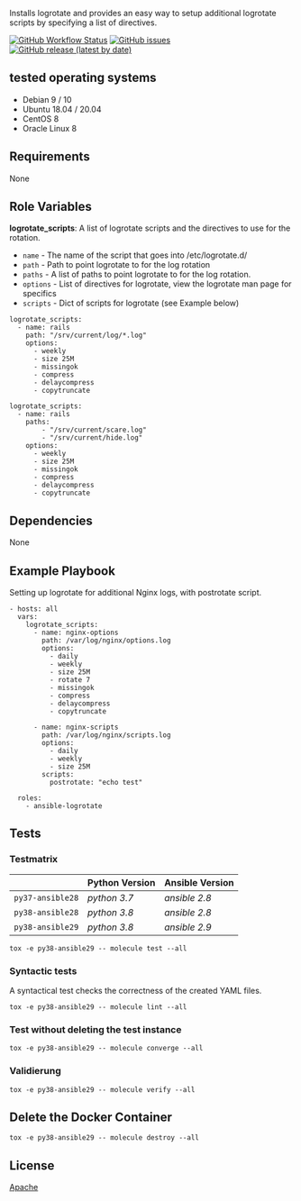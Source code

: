 

Installs logrotate and provides an easy way to setup additional logrotate scripts by
specifying a list of directives.


[![GitHub Workflow Status](https://img.shields.io/github/workflow/status/bodsch/ansible-logrotate/CI/master)][ci]
[![GitHub issues](https://img.shields.io/github/issues/bodsch/ansible-logrotate)][issues]
[![GitHub release (latest by date)](https://img.shields.io/github/v/release/bodsch/ansible-logrotate)][releases]

[ci]: https://github.com/bodsch/ansible-logrotate/actions
[issues]: https://github.com/bodsch/ansible-logrotate/issues?q=is%3Aopen+is%3Aissue
[releases]: https://github.com/bodsch/ansible-logrotate/releases

## tested operating systems

* Debian 9 / 10
* Ubuntu 18.04 / 20.04
* CentOS 8
* Oracle Linux 8

## Requirements

None

## Role Variables

**logrotate_scripts**: A list of logrotate scripts and the directives to use for the rotation.

* `name` - The name of the script that goes into /etc/logrotate.d/
* `path` - Path to point logrotate to for the log rotation
* `paths` - A list of paths to point logrotate to for the log rotation.
* `options` - List of directives for logrotate, view the logrotate man page for specifics
* `scripts` - Dict of scripts for logrotate (see Example below)

```
logrotate_scripts:
  - name: rails
    path: "/srv/current/log/*.log"
    options:
      - weekly
      - size 25M
      - missingok
      - compress
      - delaycompress
      - copytruncate
```

```
logrotate_scripts:
  - name: rails
    paths:
        - "/srv/current/scare.log"
        - "/srv/current/hide.log"
    options:
      - weekly
      - size 25M
      - missingok
      - compress
      - delaycompress
      - copytruncate
```

## Dependencies

None

## Example Playbook

Setting up logrotate for additional Nginx logs, with postrotate script.

```
- hosts: all
  vars:
    logrotate_scripts:
      - name: nginx-options
        path: /var/log/nginx/options.log
        options:
          - daily
          - weekly
          - size 25M
          - rotate 7
          - missingok
          - compress
          - delaycompress
          - copytruncate

      - name: nginx-scripts
        path: /var/log/nginx/scripts.log
        options:
          - daily
          - weekly
          - size 25M
        scripts:
          postrotate: "echo test"

  roles:
    - ansible-logrotate
```

## Tests

### Testmatrix

|                                | Python Version | Ansible Version |
| :----------------------        | :------        | :------         |
| `py37-ansible28`               | *python 3.7*   | *ansible 2.8*   |
| `py38-ansible28`               | *python 3.8*   | *ansible 2.8*   |
| `py38-ansible29`               | *python 3.8*   | *ansible 2.9*   |

`tox -e py38-ansible29 -- molecule test --all`


### Syntactic tests
A syntactical test checks the correctness of the created YAML files.

`tox -e py38-ansible29 -- molecule lint --all`

### Test without deleting the test instance

`tox -e py38-ansible29 -- molecule converge --all`

### Validierung

`tox -e py38-ansible29 -- molecule verify --all`

## Delete the Docker Container

`tox -e py38-ansible29 -- molecule destroy --all`



## License

[Apache](https://raw.githubusercontent.com/bodsch/ansible-logrotate/master/LICENSE)
